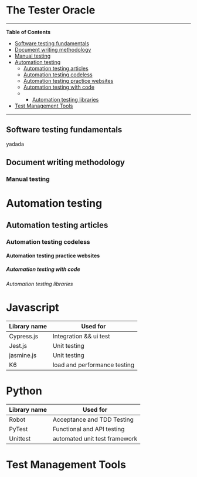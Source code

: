 # The Tester Oracle

------------

**Table of Contents**

- [Software testing fundamentals](#Software-testing-fundamentals)
- [Document writing methodology](#Document-writing-methodology)
- [Manual testing](#Manual-testing)
- [Automation testing](#Automation-testing)
  - [Automation testing articles](#Automation-testing-articles) 
  - [Automation testing codeless](#Automation-testing-codeless)
  - [Automation testing practice websites](#Automation-testing-practice-websites)
  - [Automation testing with code](#Automation-testing-with-code)
  - - [Automation testing libraries](#Automation-testing-libraries)
- [Test Management Tools](#Test-Management-Tools)
------------

## Software testing fundamentals
yadada

## Document writing methodology

### Manual testing 

# Automation testing

## Automation testing articles

### Automation testing codeless

#### Automation testing practice websites

##### Automation testing with code


###### Automation testing libraries

# Javascript
| Library name  | Used for      |
| ------------- | ------------- |
| Cypress.js    | Integration && ui test  |
| Jest.js  | Unit testing <React> |
  |jasmine.js|Unit testing|
  |K6|load and performance testing|
  
  # Python
| Library name  | Used for      |
| ------------- | ------------- |
| Robot   | Acceptance and TDD Testing   |
| PyTest  | Functional and API testing |
  |Unittest|automated unit test framework|

# Test Management Tools











